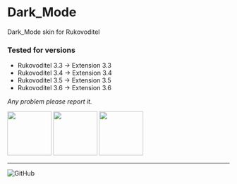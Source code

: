 # Dark_Mode
Dark_Mode skin for Rukovoditel

### Tested for versions
- Rukovoditel 3.3 -> Extension 3.3
- Rukovoditel 3.4 -> Extension 3.4
- Rukovoditel 3.5 -> Extension 3.5
- Rukovoditel 3.6 -> Extension 3.6


*Any problem please report it.*


<img src="https://user-images.githubusercontent.com/98109065/233652183-bfc674aa-24d4-4b5a-b689-8dc2c09b46d8.png" height="100"> <img src="https://user-images.githubusercontent.com/98109065/233653419-c02ff6c9-9ca7-483a-aac1-128bbd4e75ef.png" height="100"> <img src="https://user-images.githubusercontent.com/98109065/233653508-dd19671e-71b3-4803-8db2-0840de9351b3.png" height="100">

---

![GitHub](https://img.shields.io/github/license/danuthintariu/Dark_mode)
